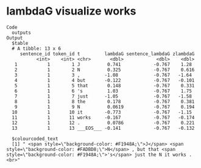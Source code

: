# lambdaG visualize works

    Code
      outputs
    Output
      $table
      # A tibble: 13 x 6
         sentence_id token_id t         lambdaG sentence_lambdaG zlambdaG
               <int>    <int> <chr>       <dbl>            <dbl>    <dbl>
       1           1        1 J          0.741            -0.767    1.28 
       2           1        2 N          0.325            -0.767    0.616
       3           1        3 ,         -1.08             -0.767   -1.64 
       4           1        4 but       -0.122            -0.767   -0.101
       5           1        5 that       0.148            -0.767    0.331
       6           1        6 's         1.03             -0.767    1.75 
       7           1        7 just      -1.05             -0.767   -1.58 
       8           1        8 the        0.178            -0.767    0.381
       9           1        9 N          0.0619           -0.767    0.194
      10           1       10 it        -0.773            -0.767   -1.15 
      11           1       11 works     -0.167            -0.767   -0.174
      12           1       12 .          0.0786           -0.767    0.221
      13           1       13 ___EOS___ -0.141            -0.767   -0.132
      
      $colourcoded_text
      [1] " <span style=\"background-color: #F1948A;\">J</span> <span style=\"background-color: #FADBD8;\">N</span> , but that <span style=\"background-color: #F1948A;\">'s</span> just the N it works . <br>"
      


